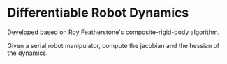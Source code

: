 # Differentiable Robot Dynamics

Developed based on Roy Featherstone's composite-rigid-body algorithm.

Given a serial robot manipulator, compute the jacobian and the hessian of the dynamics.
